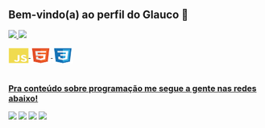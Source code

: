 ## Bem-vindo(a) ao perfil do Glauco 👋

<div>
  <a href="https://github.com/GlaucoMF">
  <img height="180em" src="https://github-readme-stats.vercel.app/api?username=GlaucoMF&show_icons=true&theme=tokyonight&include_all_commits=true&count_private=true"/>
  <img height="180em" src="https://github-readme-stats.vercel.app/api/top-langs/?username=GlaucoMF&layout=compact&langs_count=6&theme=tokyonight"/>
</div>
<div style="display: inline_block"><br>
  <img align="center" alt="Js" height="30" width="40" src="https://raw.githubusercontent.com/devicons/devicon/master/icons/javascript/javascript-plain.svg">
  <img align="center" alt="HTML" height="30" width="40" src="https://raw.githubusercontent.com/devicons/devicon/master/icons/html5/html5-original.svg">
  <img align="center" alt="CSS" height="30" width="40" src="https://raw.githubusercontent.com/devicons/devicon/master/icons/css3/css3-original.svg">
</div>
 
 <br>
 
  ### Pra conteúdo sobre programação me segue a gente nas redes abaixo!
 
<div> 
  <a href="https://www.instagram.com/glaucomorera" target="_blank"><img src="https://img.shields.io/badge/-Instagram-%23E4405F?style=for-the-badge&logo=instagram&logoColor=white" target="_blank"></a>
 <a href="" target="_blank"><img src="https://img.shields.io/badge/Discord-7289DA?style=for-the-badge&logo=discord&logoColor=white" target="_blank"></a> 
  <a href = "mailto:gmorerafortes@gmail.com"><img src="https://img.shields.io/badge/-Gmail-%23333?style=for-the-badge&logo=gmail&logoColor=white" target="_blank"></a>
  <a href="https://www.linkedin.com/in/glauco-morera-fortes-b37b29271?                        lipi=urn%3Ali%3Apage%3Ad_flagship3_profile_view_base_contact_details%3B2usGyQJLRM6c%2B6cFAiPdUg%3D%3D" target="_blank"><img src="https://img.shields.io/badge/-LinkedIn-    %230077B5?style=for-the-badge&logo=linkedin&logoColor=white" target="_blank"></a>

</div>
